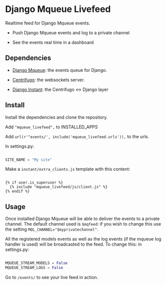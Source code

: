 Django Mqueue Livefeed
======================

Realtime feed for Django Mqueue events.

- Push Django Mqueue events and log to a private channel

- See the events real time in a dashboard

Dependencies
------------

- [Django Mqueue](https://github.com/synw/django-mqueue): the events queue for Django.

- [Centrifugo](https://github.com/centrifugal/centrifugo): the websockets server.

- [Django Instant](https://github.com/synw/django-instant): the Centrifugo <-> Django layer

Install
-------

Install the dependencies and clone the repository.

Add `"mqueue_livefeed",` to INSTALLED_APPS

Add `url(r'^events/', include('mqueue_livefeed.urls')),` to the urls.

In settings.py:
  
  ```python

SITE_NAME = "My site"
  ```
  
Make a `instant/extra_clients.js` template with this content:

  ```django

{% if user.is_superuser %}
	{% include "mqueue_livefeed/js/client.js" %}
{% endif %}
  ```

Usage
-----

Once installed Django Mqueue will be able to deliver the events to a private channel. The default channel used is
`$mqfeed`: if you wish to change this use the setting `MQL_CHANNEL="$myprivatechannel"`.

All the registered models events as well as the log events (if the mqueue log handler is used) will be 
broadcasted to the feed. To change this: in settings.py:

  ```python

MQUEUE_STREAM_MODELS = False
MQUEUE_STREAM_LOGS = False
  ```
  
Go to `/events/` to see your live feed in action.
